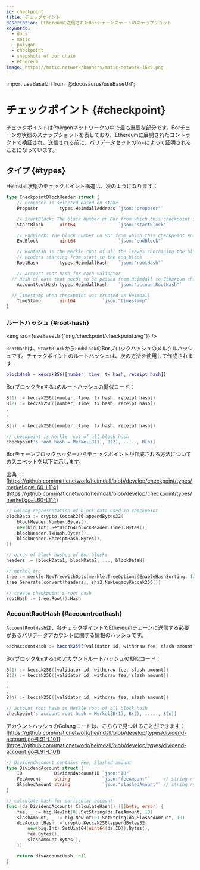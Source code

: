 ```yaml
---
id: checkpoint
title: チェックポイント
description: Ethereumに送信されたBorチェーンステートのスナップショット
keywords:
  - docs
  - matic
  - polygon
  - checkpoint
  - snapshots of bor chain
  - ethereum
image: https://matic.network/banners/matic-network-16x9.png
---
```

import useBaseUrl from '@docusaurus/useBaseUrl';

# チェックポイント {#checkpoint}

チェックポイントはPolygonネットワークの中で最も重要な部分です。Borチェーンの状態のスナップショットを表しており、Ethereumに展開されたコントラクトで検証され、送信される前に、バリデータセットの⅔+によって証明されることになっています。

## タイプ {#types}

Heimdall状態のチェックポイント構造は、次のようになります：

```go
type CheckpointBlockHeader struct {
	// Proposer is selected based on stake
	Proposer        types.HeimdallAddress `json:"proposer"`

	// StartBlock: The block number on Bor from which this checkpoint starts
	StartBlock      uint64                `json:"startBlock"`

	// EndBlock: The block number on Bor from which this checkpoint ends
	EndBlock        uint64                `json:"endBlock"`

	// RootHash is the Merkle root of all the leaves containing the block
	// headers starting from start to the end block
	RootHash        types.HeimdallHash    `json:"rootHash"`

	// Account root hash for each validator
  // Hash of data that needs to be passed from Heimdall to Ethereum chain like withdraw topup etc.
	AccountRootHash types.HeimdallHash    `json:"accountRootHash"`

  // Timestamp when checkpoint was created on Heimdall
	TimeStamp       uint64          `json:"timestamp"`
}
```

### ルートハッシュ {#root-hash}

<img src={useBaseUrl("img/checkpoint/checkpoint.svg")} />

`RootHash`は、`StartBlock`から`EndBlock`のBorブロックハッシュのメルクルハッシュです。チェックポイントのルートハッシュは、次の方法を使用して作成されます：

```matlab
blockHash = keccak256([number, time, tx hash, receipt hash])
```

Borブロックを`n`する`1`のルートハッシュの擬似コード：

```go
B(1) := keccak256([number, time, tx hash, receipt hash])
B(2) := keccak256([number, time, tx hash, receipt hash])
.
.
.
B(n) := keccak256([number, time, tx hash, receipt hash])

// checkpoint is Merkle root of all block hash
checkpoint's root hash = Merkel[B(1), B(2), ....., B(n)]
```

Borチェーンブロックヘッダーからチェックポイントが作成される方法についてのスニペットを以下に示します。

出典：[https://github.com/maticnetwork/heimdall/blob/develop/checkpoint/types/merkel.go#L60-L114](https://github.com/maticnetwork/heimdall/blob/develop/checkpoint/types/merkel.go#L60-L114)

```go
// Golang representation of block data used in checkpoint
blockData := crypto.Keccak256(appendBytes32(
	blockHeader.Number.Bytes(),
	new(big.Int).SetUint64(blockHeader.Time).Bytes(),
	blockHeader.TxHash.Bytes(),
	blockHeader.ReceiptHash.Bytes(),
))

// array of block hashes of Bor blocks
headers := [blockData1, blockData2, ..., blockDataN]

// merkel tre
tree := merkle.NewTreeWithOpts(merkle.TreeOptions{EnableHashSorting: false, DisableHashLeaves: true})
tree.Generate(convert(headers), sha3.NewLegacyKeccak256())

// create checkpoint's root hash
rootHash := tree.Root().Hash
```

### AccountRootHash {#accountroothash}

`AccountRootHash`は、各チェックポイントでEthereumチェーンに送信する必要があるバリデータアカウントに関する情報のハッシュです。

```jsx
eachAccountHash := keccak256([validator id, withdraw fee, slash amount])
```

Borブロックを`n`する`1`のアカウントルートハッシュの擬似コード：

```go
B(1) := keccak256([validator id, withdraw fee, slash amount])
B(2) := keccak256([validator id, withdraw fee, slash amount])
.
.
.
B(n) := keccak256([validator id, withdraw fee, slash amount])

// account root hash is Merkle root of all block hash
checkpoint's account root hash = Merkel[B(1), B(2), ....., B(n)]
```

アカウントハッシュのGolangコードは、こちらで見つけることができます：[https://github.com/maticnetwork/heimdall/blob/develop/types/dividend-account.go#L91-L101](https://github.com/maticnetwork/heimdall/blob/develop/types/dividend-account.go#L91-L101)

```go
// DividendAccount contains Fee, Slashed amount
type DividendAccount struct {
	ID            DividendAccountID `json:"ID"`
	FeeAmount     string            `json:"feeAmount"`     // string representation of big.Int
	SlashedAmount string            `json:"slashedAmount"` // string representation of big.Int
}

// calculate hash for particular account
func (da DividendAccount) CalculateHash() ([]byte, error) {
	fee, _ := big.NewInt(0).SetString(da.FeeAmount, 10)
	slashAmount, _ := big.NewInt(0).SetString(da.SlashedAmount, 10)
	divAccountHash := crypto.Keccak256(appendBytes32(
		new(big.Int).SetUint64(uint64(da.ID)).Bytes(),
		fee.Bytes(),
		slashAmount.Bytes(),
	))

	return divAccountHash, nil
}
```
